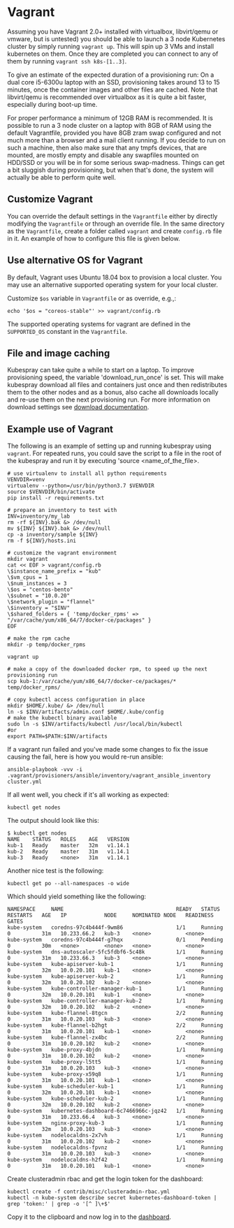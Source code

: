 # Vagrant

Assuming you have Vagrant 2.0+ installed with virtualbox, libvirt/qemu or vmware, but is untested) you should be able to launch a 3 node Kubernetes cluster by simply running `vagrant up`. This will spin up 3 VMs and install kubernetes on them.  Once they are completed you can connect to any of them by running `vagrant ssh k8s-[1..3]`.

To give an estimate of the expected duration of a provisioning run: On a dual core i5-6300u laptop with an SSD, provisioning takes around 13 to 15 minutes, once the container images and other files are cached. Note that libvirt/qemu is recommended over virtualbox as it is quite a bit faster, especially during boot-up time.

For proper performance a minimum of 12GB RAM is recommended. It is possible to run a 3 node cluster on a laptop with 8GB of RAM using the default Vagrantfile, provided you have 8GB zram swap configured and not much more than a browser and a mail client running. If you decide to run on such a machine, then also make sure that any tmpfs devices, that are mounted, are mostly empty and disable any swapfiles mounted on HDD/SSD or you will be in for some serious swap-madness. Things can get a bit sluggish during provisioning, but when that's done, the system will actually be able to perform quite well.

## Customize Vagrant

You can override the default settings in the `Vagrantfile` either by directly modifying the `Vagrantfile` or through an override file. In the same directory as the `Vagrantfile`, create a folder called `vagrant` and create `config.rb` file in it. An example of how to configure this file is given below.

## Use alternative OS for Vagrant

By default, Vagrant uses Ubuntu 18.04 box to provision a local cluster. You may use an alternative supported operating system for your local cluster.

Customize `$os` variable in `Vagrantfile` or as override, e.g.,:

```ShellSession
echo '$os = "coreos-stable"' >> vagrant/config.rb
```

The supported operating systems for vagrant are defined in the `SUPPORTED_OS` constant in the `Vagrantfile`.

## File and image caching

Kubespray can take quite a while to start on a laptop. To improve provisioning speed, the variable 'download_run_once' is set. This will make kubespray download all files and containers just once and then redistributes them to the other nodes and as a bonus, also cache all downloads locally and re-use them on the next provisioning run. For more information on download settings see [download documentation](downloads.md).

## Example use of Vagrant

The following is an example of setting up and running kubespray using `vagrant`. For repeated runs, you could save the script to a file in the root of the kubespray and run it by executing 'source <name_of_the_file>.

```ShellSession
# use virtualenv to install all python requirements
VENVDIR=venv
virtualenv --python=/usr/bin/python3.7 $VENVDIR
source $VENVDIR/bin/activate
pip install -r requirements.txt

# prepare an inventory to test with
INV=inventory/my_lab
rm -rf ${INV}.bak &> /dev/null
mv ${INV} ${INV}.bak &> /dev/null
cp -a inventory/sample ${INV}
rm -f ${INV}/hosts.ini

# customize the vagrant environment
mkdir vagrant
cat << EOF > vagrant/config.rb
\$instance_name_prefix = "kub"
\$vm_cpus = 1
\$num_instances = 3
\$os = "centos-bento"
\$subnet = "10.0.20"
\$network_plugin = "flannel"
\$inventory = "$INV"
\$shared_folders = { 'temp/docker_rpms' => "/var/cache/yum/x86_64/7/docker-ce/packages" }
EOF

# make the rpm cache
mkdir -p temp/docker_rpms

vagrant up

# make a copy of the downloaded docker rpm, to speed up the next provisioning run
scp kub-1:/var/cache/yum/x86_64/7/docker-ce/packages/* temp/docker_rpms/

# copy kubectl access configuration in place
mkdir $HOME/.kube/ &> /dev/null
ln -s $INV/artifacts/admin.conf $HOME/.kube/config
# make the kubectl binary available
sudo ln -s $INV/artifacts/kubectl /usr/local/bin/kubectl
#or
export PATH=$PATH:$INV/artifacts
```

If a vagrant run failed and you've made some changes to fix the issue causing the fail, here is how you would re-run ansible:

```ShellSession
ansible-playbook -vvv -i .vagrant/provisioners/ansible/inventory/vagrant_ansible_inventory cluster.yml
```

If all went well, you check if it's all working as expected:

```ShellSession
kubectl get nodes
```

The output should look like this:

```ShellSession
$ kubectl get nodes
NAME    STATUS   ROLES    AGE   VERSION
kub-1   Ready    master   32m   v1.14.1
kub-2   Ready    master   31m   v1.14.1
kub-3   Ready    <none>   31m   v1.14.1
```

Another nice test is the following:

```ShellSession
kubectl get po --all-namespaces -o wide
```

Which should yield something like the following:

```ShellSession
NAMESPACE     NAME                                    READY   STATUS    RESTARTS   AGE   IP            NODE     NOMINATED NODE   READINESS GATES
kube-system   coredns-97c4b444f-9wm86                 1/1     Running   0          31m   10.233.66.2   kub-3    <none>           <none>
kube-system   coredns-97c4b444f-g7hqx                 0/1     Pending   0          30m   <none>        <none>   <none>           <none>
kube-system   dns-autoscaler-5fc5fdbf6-5c48k          1/1     Running   0          31m   10.233.66.3   kub-3    <none>           <none>
kube-system   kube-apiserver-kub-1                    1/1     Running   0          32m   10.0.20.101   kub-1    <none>           <none>
kube-system   kube-apiserver-kub-2                    1/1     Running   0          32m   10.0.20.102   kub-2    <none>           <none>
kube-system   kube-controller-manager-kub-1           1/1     Running   0          32m   10.0.20.101   kub-1    <none>           <none>
kube-system   kube-controller-manager-kub-2           1/1     Running   0          32m   10.0.20.102   kub-2    <none>           <none>
kube-system   kube-flannel-8tgcn                      2/2     Running   0          31m   10.0.20.103   kub-3    <none>           <none>
kube-system   kube-flannel-b2hgt                      2/2     Running   0          31m   10.0.20.101   kub-1    <none>           <none>
kube-system   kube-flannel-zx4bc                      2/2     Running   0          31m   10.0.20.102   kub-2    <none>           <none>
kube-system   kube-proxy-4bjdn                        1/1     Running   0          31m   10.0.20.102   kub-2    <none>           <none>
kube-system   kube-proxy-l5tt5                        1/1     Running   0          31m   10.0.20.103   kub-3    <none>           <none>
kube-system   kube-proxy-x59q8                        1/1     Running   0          31m   10.0.20.101   kub-1    <none>           <none>
kube-system   kube-scheduler-kub-1                    1/1     Running   0          32m   10.0.20.101   kub-1    <none>           <none>
kube-system   kube-scheduler-kub-2                    1/1     Running   0          32m   10.0.20.102   kub-2    <none>           <none>
kube-system   kubernetes-dashboard-6c7466966c-jqz42   1/1     Running   0          31m   10.233.66.4   kub-3    <none>           <none>
kube-system   nginx-proxy-kub-3                       1/1     Running   0          32m   10.0.20.103   kub-3    <none>           <none>
kube-system   nodelocaldns-2x7vh                      1/1     Running   0          31m   10.0.20.102   kub-2    <none>           <none>
kube-system   nodelocaldns-fpvnz                      1/1     Running   0          31m   10.0.20.103   kub-3    <none>           <none>
kube-system   nodelocaldns-h2f42                      1/1     Running   0          31m   10.0.20.101   kub-1    <none>           <none>
```

Create clusteradmin rbac and get the login token for the dashboard:

```ShellSession
kubectl create -f contrib/misc/clusteradmin-rbac.yml
kubectl -n kube-system describe secret kubernetes-dashboard-token | grep 'token:' | grep -o '[^ ]\+$'
```

Copy it to the clipboard and now log in to the [dashboard](https://10.0.20.101:6443/api/v1/namespaces/kube-system/services/https:kubernetes-dashboard:/proxy/#!/login).
